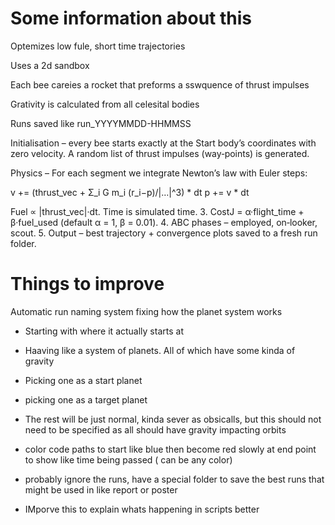 # Some information about this 
Optemizes low fule, short time trajectories

Uses a 2d sandbox

Each bee careies a rocket that preforms a sswquence of thrust impulses

Grativity is calculated from all celesital bodies

Runs saved like run_YYYYMMDD-HHMMSS

Initialisation – every bee starts exactly at the Start body’s coordinates with zero velocity.  A random list of thrust impulses (way‑points) is generated.

Physics – For each segment we integrate Newton’s law with Euler steps:

v  += (thrust_vec + Σ_i G m_i (r_i−p)/|…|^3) * dt
p  += v * dt

Fuel ∝ |thrust_vec|·dt.  Time is simulated time.
3.  CostJ = α·flight_time  +  β·fuel_used  (default α = 1, β = 0.01).
4.  ABC phases – employed, on‑looker, scout.
5.  Output – best trajectory + convergence plots saved to a fresh run folder.


# Things to improve
Automatic run naming system
fixing how the planet system works
- Starting with where it actually starts at
- Haaving like a system of planets. All of which have some kinda of gravity
- Picking one as a start planet
- picking one as a target planet
- The rest will be just normal, kinda sever as obsicalls, but this should not need to be specified as all should have gravity impacting orbits

- color code paths to start like blue then become red slowly at end point to show like time being passed ( can be any color)

- probably ignore the runs, have a special folder to save the best runs that might be used in like report or poster

- IMporve this to explain whats happening in scripts better
